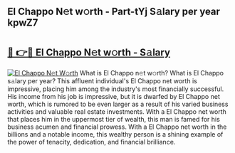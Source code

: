 ## El Chappo N𝚎t w𝚘rth - Part-tYj S𝚊lary per year kpwZ7

# <h2><a href="http://gc0gd06.nevu.top/?p=El+Chappo">🔗 👉🔴 El Chappo N𝚎t w𝚘rth - S𝚊lary</a></h2>

[![El Chappo N𝚎t W𝚘rth](https://i.imgur.com/Oavwk0R.jpeg)](http://gc0gd06.nevu.top/?p=El+Chappo)
What is El Chappo n𝚎t w𝚘rth? What is El Chappo s𝚊lary per year?
This affluent individual's El Chappo net worth is impressive, placing him among the industry's most financially successful. His income from his job is impressive, but it is dwarfed by El Chappo net worth, which is rumored to be even larger as a result of his varied business activities and valuable real estate investments. With a El Chappo net worth that places him in the uppermost tier of wealth, this man is famed for his business acumen and financial prowess. With a El Chappo net worth in the billions and a notable income, this wealthy person is a shining example of the power of tenacity, dedication, and financial brilliance.
